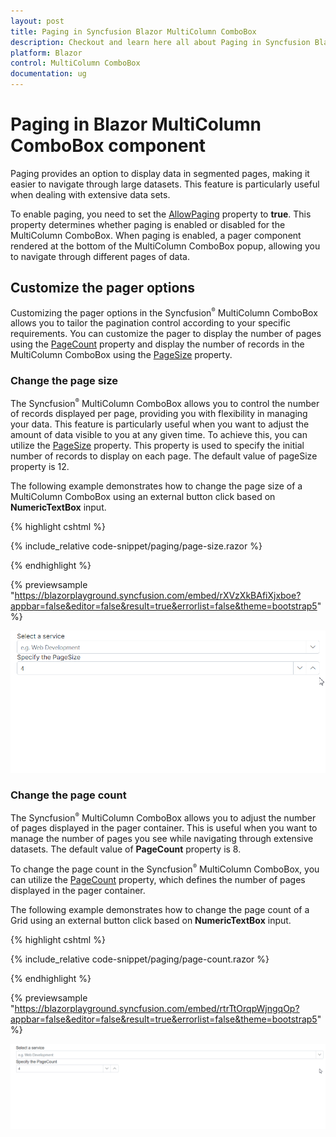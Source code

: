```yaml
---
layout: post
title: Paging in Syncfusion Blazor MultiColumn ComboBox
description: Checkout and learn here all about Paging in Syncfusion Blazor MultiColumn ComboBox component and much more details.
platform: Blazor
control: MultiColumn ComboBox
documentation: ug
---
```


# Paging in Blazor MultiColumn ComboBox component

Paging provides an option to display data in segmented pages, making it easier to navigate through large datasets. This feature is particularly useful when dealing with extensive data sets.

To enable paging, you need to set the [AllowPaging](https://help.syncfusion.com/cr/blazor/Syncfusion.Blazor.MultiColumnComboBox.SfMultiColumnComboBox-2.html#Syncfusion_Blazor_MultiColumnComboBox_SfMultiColumnComboBox_2_AllowPaging) property to **true**. This property determines whether paging is enabled or disabled for the MultiColumn ComboBox. When paging is enabled, a pager component rendered at the bottom of the MultiColumn ComboBox popup, allowing you to navigate through different pages of data.

## Customize the pager options

Customizing the pager options in the Syncfusion<sup style="font-size:70%">&reg;</sup> MultiColumn ComboBox allows you to tailor the pagination control according to your specific requirements. You can customize the pager to display the number of pages using the  [PageCount](https://help.syncfusion.com/cr/blazor/Syncfusion.Blazor.MultiColumnComboBox.SfMultiColumnComboBox-2.html#Syncfusion_Blazor_MultiColumnComboBox_SfMultiColumnComboBox_2_PageCount)  property and display the number of records in the MultiColumn ComboBox using the [PageSize](https://help.syncfusion.com/cr/blazor/Syncfusion.Blazor.MultiColumnComboBox.SfMultiColumnComboBox-2.html#Syncfusion_Blazor_MultiColumnComboBox_SfMultiColumnComboBox_2_PageSize) property.

### Change the page size

The Syncfusion<sup style="font-size:70%">&reg;</sup> MultiColumn ComboBox allows you to control the number of records displayed per page, providing you with flexibility in managing your data. This feature is particularly useful when you want to adjust the amount of data visible to you at any given time. To achieve this, you can utilize the [PageSize](https://help.syncfusion.com/cr/blazor/Syncfusion.Blazor.MultiColumnComboBox.SfMultiColumnComboBox-2.html#Syncfusion_Blazor_MultiColumnComboBox_SfMultiColumnComboBox_2_PageSize) property. This property is used to specify the initial number of records to display on each page. The default value of pageSize property is 12.

The following example demonstrates how to change the page size of a MultiColumn ComboBox using an external button click based on **NumericTextBox** input.

{% highlight cshtml %}

{% include_relative code-snippet/paging/page-size.razor %}

{% endhighlight %}

{% previewsample "https://blazorplayground.syncfusion.com/embed/rXVzXkBAfiXjxboe?appbar=false&editor=false&result=true&errorlist=false&theme=bootstrap5" %}

![Blazor MultiColumn ComboBox with Page size](./images/paging/blazor_multicolumn_combobox_page_size.gif)

### Change the page count

The Syncfusion<sup style="font-size:70%">&reg;</sup> MultiColumn ComboBox allows you to adjust the number of pages displayed in the pager container. This is useful when you want to manage the number of pages you see while navigating through extensive datasets. The default value of **PageCount** property is 8.

To change the page count in the Syncfusion<sup style="font-size:70%">&reg;</sup> MultiColumn ComboBox, you can utilize the [PageCount](https://help.syncfusion.com/cr/blazor/Syncfusion.Blazor.MultiColumnComboBox.SfMultiColumnComboBox-2.html#Syncfusion_Blazor_MultiColumnComboBox_SfMultiColumnComboBox_2_PageCount) property, which defines the number of pages displayed in the pager container.

The following example demonstrates how to change the page count of a Grid using an external button click based on **NumericTextBox** input.

{% highlight cshtml %}

{% include_relative code-snippet/paging/page-count.razor %}

{% endhighlight %}

{% previewsample "https://blazorplayground.syncfusion.com/embed/rtrTtOrqpWjngqOp?appbar=false&editor=false&result=true&errorlist=false&theme=bootstrap5" %}

![Blazor MultiColumn ComboBox with Page count](./images/paging/blazor_multicolumn_combobox_page_count.gif)
